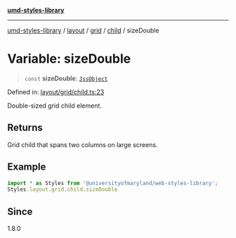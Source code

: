 [**umd-styles-library**](../../../../../../README.md)

***

[umd-styles-library](../../../../../../modules.md) / [layout](../../../../../README.md) / [grid](../../../README.md) / [child](../README.md) / sizeDouble

# Variable: sizeDouble

> `const` **sizeDouble**: [`JssObject`](../../../../../../utilities/namespaces/transform/type-aliases/JssObject.md)

Defined in: [layout/grid/child.ts:23](https://github.com/UMD-Digital/design-system/blob/ada30a44686a89a90941bbd44a6f156101fc9b44/packages/styles/source/layout/grid/child.ts#L23)

Double-sized grid child element.

## Returns

Grid child that spans two columns on large screens.

## Example

```typescript
import * as Styles from '@universityofmaryland/web-styles-library';
Styles.layout.grid.child.sizeDouble
```

## Since

1.8.0

